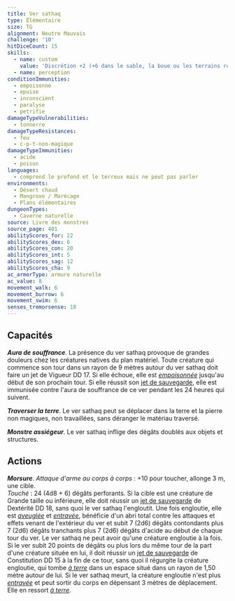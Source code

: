 ```yaml
---
title: Ver sathaq
type: Élémentaire
size: TG
alignment: Neutre Mauvais
challenge: '10'
hitDiceCount: 15
skills:
  - name: custom
    value: 'Discrétion +2 (+6 dans le sable, la boue ou les terrains rocheux)'
  - name: perception
conditionImmunities:
  - empoisonne
  - epuise
  - inconscient
  - paralyse
  - petrifie
damageTypeVulnerabilities:
  - tonnerre
damageTypeResistances:
  - feu
  - c-p-t-non-magique
damageTypeImmunities:
  - acide
  - poison
languages:
  - comprend le profond et le terreux mais ne peut pas parler
environments:
  - Désert chaud
  - Mangrove / Marécage
  - Plans élémentaires
dungeonTypes:
  - Caverne naturelle
source: Livre des monstres
source_page: 401
abilityScores_for: 22
abilityScores_dex: 6
abilityScores_con: 20
abilityScores_int: 5
abilityScores_sag: 12
abilityScores_cha: 9
ac_armorType: armure naturelle
ac_value: 8
movement_walk: 6
movement_burrow: 6
movement_swim: 6
senses_tremorsense: 18
---
```

## Capacités
_**Aura de souffrance**_. La présence du ver sathaq provoque de grandes douleurs chez les créatures natives du plan matériel. Toute créature qui commence son tour dans un rayon de 9 mètres autour du ver sathaq doit faire un jet de Vigueur DD 17. Si elle échoue, elle est [_empoisonnée_](/gerer-la-sante-du-personnage/#empoisonne) jusqu'au début de son prochain tour. Si elle réussit son [jet de sauvegarde](/utiliser-les-caracteristiques/#jets-de-sauvegarde), elle est immunisée contre l'aura de souffrance de ce ver pendant les 24 heures qui suivent.

_**Traverser la terre**_. Le ver sathaq peut se déplacer dans la terre et la pierre non magiques, non travaillées, sans déranger le matériau traversé.

_**Monstre assiégeur**_. Le ver sathaq inflige des dégâts doublés aux objets et structures.

## Actions
_**Morsure**_. _Attaque d'arme au corps à corps_ : +10 pour toucher, allonge 3 m, une cible.  
_Touché_ : 24 (4d8 + 6) dégâts perforants. Si la cible est une créature de Grande taille ou inférieure, elle doit réussir un [jet de sauvegarde](/utiliser-les-caracteristiques/#jets-de-sauvegarde) de Dextérité DD 18, sans quoi le ver sathaq l'engloutit. Une fois engloutie, elle est [_aveuglée_](/gerer-la-sante-du-personnage/#aveugle) et [_entravée_](/gerer-la-sante-du-personnage/#entrave), bénéficie d'un abri total contre les attaques et effets venant de l'extérieur du ver et subit 7 (2d6) dégâts contondants plus 7 (2d6) dégâts tranchants plus 7 (2d6) dégâts d'acide au début de chaque tour du ver. Le ver sathaq ne peut avoir qu'une créature engloutie à la fois. Si le ver subit 20 points de dégâts ou plus lors du même tour de la part d'une créature située en lui, il doit réussir un [jet de sauvegarde](/utiliser-les-caracteristiques/#jets-de-sauvegarde) de Constitution DD 15 à la fin de ce tour, sans quoi il régurgite la créature engloutie, qui tombe [_à terre_](/gerer-la-sante-du-personnage/#a-terre) dans un espace situé dans un rayon de 1,50 mètre autour de lui. Si le ver sathaq meurt, la créature engloutie n'est plus [_entravée_](/gerer-la-sante-du-personnage/#entrave) et peut sortir du corps en dépensant 3 mètres de déplacement. Elle en ressort [_à terre_](/gerer-la-sante-du-personnage/#a-terre).
